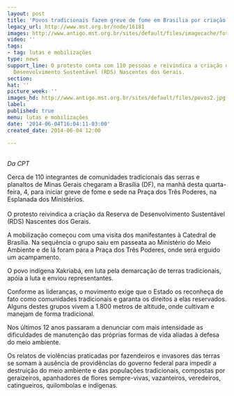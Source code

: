```yaml
---
layout: post
title: 'Povos tradicionais fazem greve de fome em Brasília por criação de reserva '
legacy_url: http://www.mst.org.br/node/16181
images: http://www.antigo.mst.org.br/sites/default/files/imagecache/foto_destaque/povos2.jpg
video: ''
tags:
- tag: lutas e mobilizações
type: news
support_line: O protesto conta com 110 pessoas e reivindica a criação da Reserva de
  Desenvolvimento Sustentável (RDS) Nascentes dos Gerais.
section: 
hat: ''
picture_week: ''
images_hd: http://www.antigo.mst.org.br/sites/default/files/povos2.jpg
label: 
published: true
menu: lutas e mobilizações
date: '2014-06-04T16:04:11-03:00'
created_date: 2014-06-04 12:00

---
```

<p class="MsoNormal"><em><br>Da&nbsp;CPT</em></p> <p class="MsoNormal">Cerca de 110 integrantes de comunidades tradicionais das serras e planaltos de Minas Gerais chegaram a Brasília (DF), na manhã desta quarta-feira, 4, para iniciar greve de fome e sede na Praça dos Três Poderes, na Esplanada dos Ministérios. <br><br>O protesto reivindica a criação da Reserva de Desenvolvimento Sustentável (RDS) Nascentes dos Gerais.</p> <p class="MsoNormal">A mobilização começou com uma visita dos manifestantes à Catedral de Brasília. Na sequência o grupo saiu em passeata ao Ministério do Meio Ambiente e de lá foram para a Praça dos Três Poderes, onde será erguido um acampamento.</p><p class="MsoNormal">O povo indígena Xakriabá, em luta pela demarcação de terras tradicionais, apóia a luta e enviou representantes.&nbsp;</p> <p class="MsoNormal">Conforme as lideranças, o movimento exige que o Estado os reconheça de fato como comunidades tradicionais e garanta os direitos a elas reservados. Alguns destes grupos vivem a 1.800 metros de altitude, onde cultivam e manejam de forma tradicional.</p><p class="MsoNormal">Nos últimos 12 anos passaram a denunciar com mais intensidade as dificuldades de manutenção das próprias formas de vida aliadas à defesa do meio ambiente.<span style="mso-spacerun: yes;">&nbsp;&nbsp;&nbsp; </span></p> <p class="MsoNormal">Os relatos de violências praticadas por fazendeiros e invasores das terras se somam à ausência de providências do governo federal para impedir a destruição do meio ambiente e das populações tradicionais, compostas por geraizeiros, apanhadores de flores sempre-vivas, vazanteiros, veredeiros, catingueiros, quilombolas e indígenas.<span style="mso-spacerun: yes;">&nbsp;&nbsp;&nbsp; <br><br><br></span></p>
